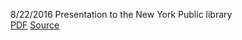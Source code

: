 8/22/2016 Presentation to the New York Public library  
[PDF](nycmeshnet.github.io/partners/library.pdf)
[Source](nycmeshnet.github.io/partners/libprez.pptm)

